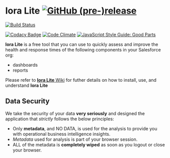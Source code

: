 # Iora Lite [![GitHub (pre-)release](https://img.shields.io/github/release/forcedotcom/ioralite/all.svg?style=plastic)]()  

<!--Old image tags to represent the releases, in case we need them. Switched to dynamic release tags -->

<!--<a href="https://github.com/forcedotcom/IoraLite/wiki"><img src="../../wiki/docs/images/main/iora-logo-final.png" align="right" ></a> <img src="../../wiki/docs/images/main/pre-release-logo.png"></a>  <img src="../../wiki/docs/images/main/beta-release-logo.png"></a> -->

<!--Comment the download count and release tags until the project enters  mainstream. Use the above pre-release-logos till then -->

<!--[![Github All Releases](https://img.shields.io/github/downloads/forcedotcom/IoraLite/total.svg)]() [![GitHub release](https://img.shields.io/github/release/salesforce/IoraLite.svg)]()-->

[![Build Status](https://travis-ci.org/forcedotcom/IoraLite.svg?branch=master)](https://travis-ci.org/forcedotcom/IoraLite)  

[![Codacy Badge](https://api.codacy.com/project/badge/Grade/1bcff91a4c2148ca8a4914605a985e60)](https://www.codacy.com/manual/sfdeveloperhub/IoraLite?utm_source=github.com&amp;utm_medium=referral&amp;utm_content=forcedotcom/IoraLite&amp;utm_campaign=Badge_Grade) [![Code Climate](https://lima.codeclimate.com/github/forcedotcom/IoraLite/badges/gpa.svg)](https://lima.codeclimate.com/github/forcedotcom/IoraLite) [![JavaScript Style Guide: Good Parts](https://img.shields.io/badge/code%20style-goodparts-brightgreen.svg?style=flat)](https://github.com/forcedotcom/IoraLite "JavaScript The Good Parts")                                     

**Iora Lite** is a free tool that you can use to quickly assess and improve the health and response times of the following components in your Salesforce org:

  * dashboards
  * reports

Please refer to [**Iora Lite** Wiki](https://github.com/forcedotcom/IoraLite/wiki) for futher details on how to install, use, and understand **Iora Lite**

## Data Security
We take the security of your data **very seriously** and designed the application that *strictly* follows the below principles:

  * Only **metadata**, and NO DATA, is used for the analysis to provide you with operational business intelligence insights.
  * *Metadata* used for analysis is part of your browser session.
  * ALL of the metadata is **completely wiped** as soon as you logout or close your browser.
